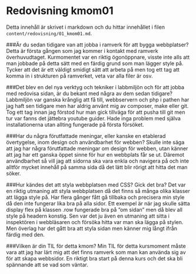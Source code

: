 ---
---
Redovisning kmom01
=========================

Detta innehåll är skrivet i markdown och du hittar innehållet i filen `content/redovisning/01_kmom01.md`.

###Är du sedan tidigare van att jobba i ramverk för att bygga webbplatser?
Detta är första gången som jag kommer i kontakt med ramverk överhuvudtaget. Kurmomentet var en riktig ögonöppnare, visste inte alls att man jobbade på detta sätt med en färdig grund som man lägger style på. Tycker att det är ett väldigt smidigt sätt att arbeta på men tog ett tag att komma in i strukturen på ramverket, veta var alla filer är osv.

###Det blev en del nya verktyg och tekniker i labbmiljön och för att jobba med redovisa sidan, är du bekant med några av dem sedan tidigare?
Labbmiljön var ganska krånglig att få till, webbservern och php i pathen har jag haft sen tidigare men har aldrig använt mig av composer, make eller git. Tog ett tag innan jag förstod hur man gick tillväga för att pusha till git men tur var fanns det jättebra youtube guider. Hade inga problem med själva installationerna utan allting fungerade på första försöket.

###Har du några förutfattade meningar, eller kanske en etablerad övertygelse, inom design och användbarhet för webben?
Skulle inte säga att jag har några förutfattade meningar om design för webben, utan känner att jag har ett ganska öppet sinne för hur en webbplats får se ut. Däremot användbarhet så vill jag att sidorna ska vara enkla och navigera på och inte alltför mycket innehåll på samma sida då det lätt blir rörigt att hitta det man söker.

###Hur kändes det att styla webbplatsen med CSS? Gick det bra?
Det var en riktig utmaning att styla webbplatsen då det finns så många olika klasser att lägga style på. Har flera gånger fått gå tillbaka och precisera min style då den inte fungerar lika bra på alla sidor. Ett exempel är när jag skulle sätta display flex på klassen .row fungerade bra på ”om sidan” men då blev all style på headern konstig.
Sen var det ju även en utmaning att sitta i inspektören i webbläsaren och försöka hitta var man ska lägga på stylen.
Men överlag har det gått bra att styla sidan men känner mig långt ifrån färdig med den.

###Vilken är din TIL för detta kmom?
Min TIL för detta kursmoment måste vara att jag har lärt mig att det finns ramverk som man kan använda sig av för att skapa webbsidor. En riktigt bra start på denna kurs och det ska bli spännande att se vad som väntar.
